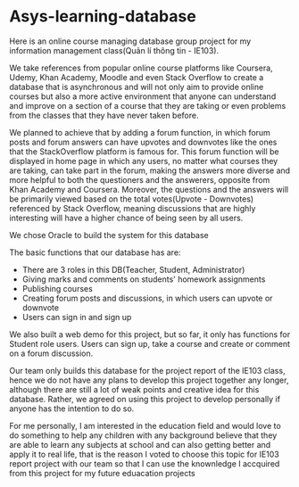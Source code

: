 # Asys-learning-database

Here is an online course managing database group project for my information management class(Quản lí thông tin - IE103).

We take references from popular online course platforms like Coursera, Udemy, Khan Academy, Moodle and even Stack Overflow to create  a database that is asynchronous and will not only aim to provide online courses but also a more active environment that anyone can understand and improve on a section of a course that they are taking or even problems from the classes that they have never taken before.

We planned to achieve that by adding a forum function, in which forum posts and forum answers can have upvotes and downvotes like the ones that the StackOverflow platform is famous for. This forum function will be displayed in home page in which any users, no matter what courses they are taking, can take part in the forum, making the answers more diverse and more helpful to both the questioners and the answerers, opposite from Khan Academy and Coursera. 
Moreover, the questions and the answers will be primarily viewed based on the total votes(Upvote - Downvotes) referenced by Stack Overflow, meaning discussions that are highly interesting will have a higher chance of being seen by all users.

We chose Oracle to build the system for this database 

The basic functions that our database has are:
-  There are 3 roles in this DB(Teacher, Student, Administrator)
-  Giving marks and comments on students' homework assignments 
-  Publishing courses 
-  Creating forum posts and discussions, in which users can upvote or downvote
-  Users can sign in and sign up

    
We also built a web demo for this project, but so far, it only has functions for Student role users. Users can sign up,  take a course and create or comment on a forum discussion.

Our team only builds this database for the project report of the IE103 class, hence we do not have any plans to develop this project together any longer, although there are still a lot of weak points and creative idea for this database.
Rather, we agreed on using this project to develop personally if anyone has the intention to do so.

For me personally, I am interested in the education field and would love to do something to help any children with any background believe that they are able to learn any subjects at school and can also getting better and apply it to real life, that is the reason I voted to choose this topic for IE103 report project with our team so that I can use the knownledge I accquired from this project for my future eduacation projects 
